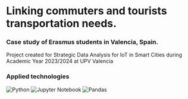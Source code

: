 # Linking commuters and tourists transportation needs.
### Case study of Erasmus students in Valencia, Spain.

Project created for Strategic Data Analysis for IoT in Smart Cities during Academic Year 2023/2024 at UPV Valencia

### Applied technologies

![Python](https://img.shields.io/badge/python-3670A0?style=for-the-badge&logo=python&logoColor=ffdd54)
![Jupyter Notebook](https://img.shields.io/badge/jupyter-%23FA0F00.svg?style=for-the-badge&logo=jupyter&logoColor=white)
![Pandas](https://img.shields.io/badge/pandas-%23150458.svg?style=for-the-badge&logo=pandas&logoColor=white)

